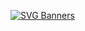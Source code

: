 [![SVG Banners](https://svg-banners.vercel.app/api?type=origin&text1=Herkese%20Merhaba%20😇&text2=💖%30BenMelisa%30HoşGeldiniz&width=800&height=400)](https://github.com/Akshay090/svg-banners)
